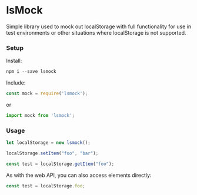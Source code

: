 # lsMock

Simple library used to mock out localStorage with full functionality for use in test environments or other situations where localStorage is not supported.

### Setup

Install:
```js
npm i --save lsmock
```

Include:
```js
const mock = require('lsmock');
```
or 
```js
import mock from 'lsmock';
```
### Usage

```js
let localStorage = new lsmock();

localStorage.setItem("foo", "bar");

const test = localStorage.getItem("foo");
```

As with the web API, you can also access elements directly:

```js
const test = localStorage.foo;
```